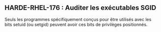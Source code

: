 ## HARDE-RHEL-176 : Auditer les exécutables SGID

Seuls les programmes spécifiquement conçus pour être utilisés avec les bits setuid (ou setgid) peuvent avoir ces bits de privilèges positionnés.

